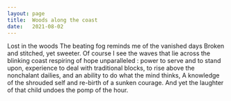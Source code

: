```yaml
---
layout: page
title:  Woods along the coast
date:   2021-08-02
---
```




Lost in the woods
The beating fog
reminds me of the vanished days
Broken and stitched, yet sweeter.
Of course I see the waves that lie
across the blinking coast
respiring of hope unparalleled :
power to serve and to stand upon,
experience to deal with traditional blocks,
to rise above the nonchalant dailies,
and an ability to do what the mind thinks,
A knowledge of the shrouded self
and re-birth of a sunken courage.
And yet the laughter of that child undoes the pomp of the hour.
